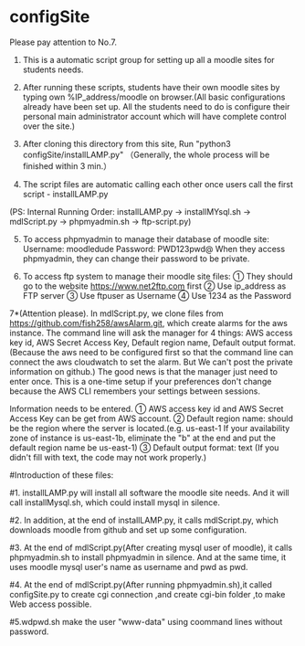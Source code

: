 # configSite
Please pay attention to No.7.
1. This is a automatic script group for setting up all a moodle sites for students needs. 

2. After running these scripts, students have their own moodle sites by typing own %IP_address/moodle on browser.(All basic configurations already have been set up. All the students need to do is configure their personal main administrator account which will have complete control over the site.)

3. After cloning this directory from this site, Run "python3 configSite/installLAMP.py" （Generally, the whole process will be finished within 3 min.）

4. The script files are automatic calling each other once users call the first script - installLAMP.py

(PS: Internal Running Order: installLAMP.py → installMYsql.sh → mdlScript.py → phpmyadmin.sh → ftp-script.py)


5. To access phpmyadmin to manage their database of moodle site:
Username: moodledude
Password: PWD123pwd@
When they access phpmyadmin, they can change their password to be private.

6. To access ftp system to manage their moodle site files:
① They should go to the website https://www.net2ftp.com first
② Use ip_address as FTP server
③ Use ftpuser as Username
④ Use 1234 as the Password 

7*(Attention please).
In mdlScript.py, we clone files from https://github.com/fish258/awsAlarm.git, which create alarms for the aws instance.
The command line will ask the manager for 4 things: AWS access key id, AWS Secret Access Key, Default region name, Default output format.(Because the aws need to be configured first so that the command line can connect the aws cloudwatch to set the alarm. But We can't post the private information on github.) The good news is that the manager just need to enter once. This is a one-time setup if your preferences don't change because the AWS CLI remembers your settings between sessions.

Information needs to be entered.
① AWS access key id and AWS Secret Access Key can be get from AWS account. 
② Default region name: should be the region where the server is located.(e.g. us-east-1 If your availability zone of instance is us-east-1b, eliminate the "b" at the end and put the default region name be us-east-1)
③ Default output format: text (If you didn't fill with text, the code may not work properly.) 

#Introduction of these files:

#1. installLAMP.py will install all software the moodle site needs. And it will call installMysql.sh, which could install mysql in silence.

#2. In addition, at the end of installLAMP.py, it calls mdlScript.py, which downloads moodle from github and set up some configuration.

#3. At the end of mdlScript.py(After creating mysql user of moodle), it calls phpmyadmin.sh to install phpmyadmin in silence. And at the same time, it uses moodle mysql user's name as username and pwd as pwd. 

#4. At the end of mdlScript.py(After running phpmyadmin.sh),it called configSite.py to create cgi connection ,and create cgi-bin folder ,to make Web access possible.

#5.wdpwd.sh make the user "www-data" using coommand lines without password.
